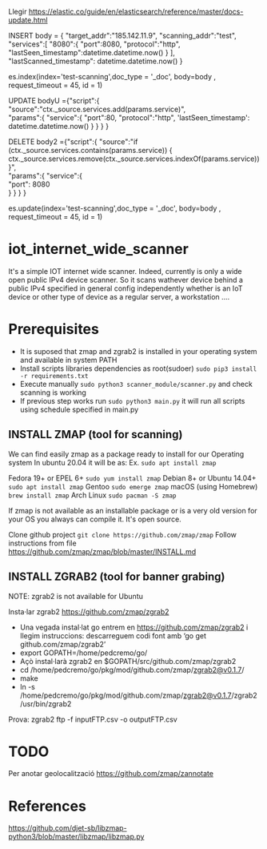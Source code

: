 Llegir https://elastic.co/guide/en/elasticsearch/reference/master/docs-update.html

INSERT
body = {
    "target_addr":"185.142.11.9",
    "scanning_addr":"test",
    "services":[
        "8080":{
            "port":8080,
            "protocol":"http",
            "lastSeen_timestamp":datetime.datetime.now()
        }
    ],
    "lastScanned_timestamp": datetime.datetime.now()
}

es.index(index='test-scanning',doc_type = '_doc', body=body , request_timeout = 45, id = 1)


UPDATE 
bodyU ={"script":{
    "source":"ctx._source.services.add(params.service)",    
    "params":{
        "service":{
            "port":80,
            "protocol":"http",
            'lastSeen_timestamp': datetime.datetime.now()
          }
      }
    }
}

            
DELETE 
body2 ={"script":{
    "source":"if (ctx._source.services.contains(params.service)) { ctx._source.services.remove(ctx._source.services.indexOf(params.service)) }",    
    "params":{
      "service":{            
        "port": 8080            
       }
      }
    }
}

 
es.update(index='test-scanning',doc_type = '_doc', body=body , request_timeout = 45, id = 1)


# iot_internet_wide_scanner
It's a simple IOT internet wide scanner. Indeed, currently is only a wide open public IPv4 device scanner. So it scans wathever device behind a public IPv4 specified in general config independently whether is an IoT device or other type of device as a regular server, a workstation .... 

# Prerequisites
- It is suposed that zmap and zgrab2 is installed in your operating system and available in system PATH
- Install scripts libraries dependencies as root(sudoer) `sudo pip3 install -r requirements.txt` 
- Execute manually `sudo python3 scanner_module/scanner.py` and check scanning is working 
- If previous step works run `sudo python3 main.py` it will run all scripts using schedule specified in main.py

## INSTALL ZMAP (tool for scanning)
We can find easily zmap as a package ready to install for our Operating system 
In ubuntu 20.04 it will be as:
Ex. `sudo apt install zmap`

Fedora 19+ or EPEL 6+	`sudo yum install zmap`
Debian 8+ or Ubuntu 14.04+	`sudo apt install zmap`
Gentoo	`sudo emerge zmap`
macOS (using Homebrew)	`brew install zmap`
Arch Linux	`sudo pacman -S zmap`

If zmap is not available as an installable package or is a very old version for your OS you always can compile it.
It's open source.

Clone github project `git clone https://github.com/zmap/zmap`
Follow instructions from file https://github.com/zmap/zmap/blob/master/INSTALL.md


## INSTALL ZGRAB2 (tool for banner grabing)

NOTE: zgrab2 is not available for Ubuntu 

Insta·lar zgrab2 https://github.com/zmap/zgrab2

- Una vegada instal·lat go entrem en  https://github.com/zmap/zgrab2 i llegim instruccions:
descarreguem codi font amb ‘go get github.com/zmap/zgrab2’
- export GOPATH=/home/pedcremo/go/
- Açò instal·larà zgrab2 en $GOPATH/src/github.com/zmap/zgrab2
- cd /home/pedcremo/go/pkg/mod/github.com/zmap/zgrab2@v0.1.7/
- make
- ln -s /home/pedcremo/go/pkg/mod/github.com/zmap/zgrab2@v0.1.7/zgrab2 /usr/bin/zgrab2

Prova: zgrab2 ftp -f inputFTP.csv -o outputFTP.csv


# TODO
Per anotar geolocalització
https://github.com/zmap/zannotate

# References
https://github.com/djet-sb/libzmap-python3/blob/master/libzmap/libzmap.py

